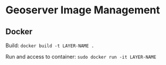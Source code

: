 # Geoserver Image Management

## Docker

Build: `docker build -t LAYER-NAME .`

Run and access to container: `sudo docker run -it LAYER-NAME` 